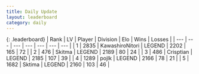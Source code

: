 ```yaml
---
title: Daily Update
layout: leaderboard
category: daily
---
```


{: .leaderboard}
| Rank | LV | Player | Division | Elo | Wins | Losses |
| --- | --- | --- | --- | --- | --- | --- |
| <span data-change="0">1</span> | 2835 | <span title="ID: 164871">KawashiroNitori</span> | LEGEND | <span data-change="28">2202</span> | <span data-change="9">165</span> | <span data-change="1">72</span> |
| <span data-change="1">2</span> | 476 | <span title="ID: 402846">Skitma</span> | LEGEND | <span data-change="18">2189</span> | <span data-change="3">80</span> | <span data-change="0">24</span> |
| <span data-change="1">3</span> | 486 | <span title="ID: 665674">Crisptian</span> | LEGEND | <span data-change="27">2185</span> | <span data-change="17">107</span> | <span data-change="4">39</span> |
| <span data-change="1">4</span> | 1289 | <span title="ID: 4783">pojlk</span> | LEGEND | <span data-change="11">2166</span> | <span data-change="7">78</span> | <span data-change="2">21</span> |
| <span data-change="-3">5</span> | 1682 | <span title="ID: 353063">Sktima</span> | LEGEND | <span data-change="-12">2160</span> | <span data-change="3">103</span> | <span data-change="2">46</span> |